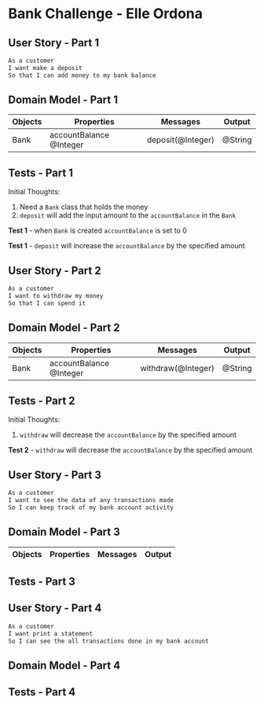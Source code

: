 # Bank Challenge - Elle Ordona

## User Story - Part 1

```sh
As a customer
I want make a deposit
So that I can add money to my bank balance
```

## Domain Model - Part 1

| Objects | Properties              | Messages          | Output  |
| ------- | ----------------------- | ----------------- | ------- |
| Bank    | accountBalance @Integer | deposit(@Integer) | @String |

## Tests - Part 1

Initial Thoughts:

1. Need a `Bank` class that holds the money
2. `deposit` will add the input amount to the `accountBalance` in the `Bank`

**Test 1** - when `Bank` is created `accountBalance` is set to 0

**Test 1** - `deposit` will increase the `accountBalance` by the specified amount

## User Story - Part 2

```sh
As a customer
I want to withdraw my money
So that I can spend it
```

## Domain Model - Part 2

| Objects | Properties              | Messages           | Output  |
| ------- | ----------------------- | ------------------ | ------- |
| Bank    | accountBalance @Integer | withdraw(@Integer) | @String |

## Tests - Part 2

Initial Thoughts:

1. `withdraw` will decrease the `accountBalance` by the specified amount

**Test 2** - `withdraw` will decrease the `accountBalance` by the specified amount

## User Story - Part 3

```sh
As a customer
I want to see the data of any transactions made
So I can keep track of my bank account activity
```

## Domain Model - Part 3

| Objects | Properties | Messages | Output |
| ------- | ---------- | -------- | ------ |

## Tests - Part 3

## User Story - Part 4

```sh
As a customer
I want print a statement
So I can see the all transactions done in my bank account
```

## Domain Model - Part 4

## Tests - Part 4
